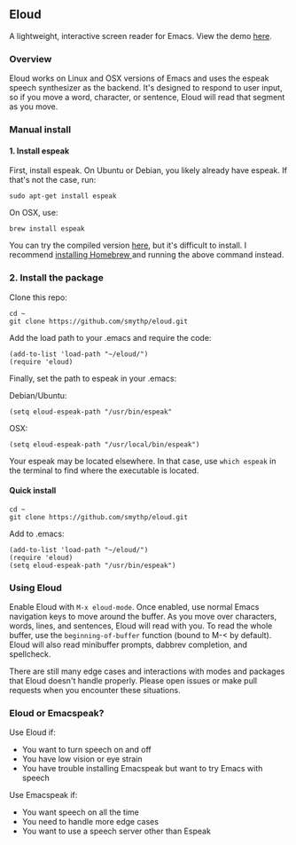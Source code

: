## Eloud

A lightweight, interactive screen reader for Emacs. View the demo [here](https://www.youtube.com/watch?v=k5BLXMGSTJs).  

### Overview

Eloud works on Linux and OSX versions of Emacs and uses the espeak speech synthesizer as the backend. It's designed to respond to user input, so if you move a word, character, or sentence, Eloud will read that segment as you move. 

### Manual install

#### 1. Install espeak 

First, install espeak. On Ubuntu or Debian, you likely already have espeak. If that's not the case, run:

    sudo apt-get install espeak 
	
On OSX, use:

	brew install espeak 
	
You can try the compiled version [here](http://espeak.sourceforge.net/download.html), but it's difficult to install. I recommend [installing Homebrew ](https://coolestguidesontheplanet.com/installing-homebrew-on-os-x-el-capitan-10-11-package-manager-for-unix-apps/) and running the above command instead.

### 2. Install the package

Clone this repo:

    cd ~
    git clone https://github.com/smythp/eloud.git
	
Add the load path to your .emacs and require the code:

    (add-to-list 'load-path "~/eloud/")
    (require 'eloud)
	
Finally, set the path to espeak in your .emacs:

Debian/Ubuntu:

    (setq eloud-espeak-path "/usr/bin/espeak"

OSX:

    (setq eloud-espeak-path "/usr/local/bin/espeak") 

Your espeak may be located elsewhere. In that case, use `which espeak` in the terminal to find where the executable is located.
	
#### Quick install

    cd ~
    git clone https://github.com/smythp/eloud.git
	
Add to .emacs:

    (add-to-list 'load-path "~/eloud/")	
	(require 'eloud)
	(setq eloud-espeak-path "/usr/bin/espeak")

### Using Eloud

Enable Eloud with `M-x eloud-mode`. Once enabled, use normal Emacs navigation keys to move around the buffer. As you move over characters, words, lines, and sentences, Eloud will read with you. To read the whole buffer, use the `beginning-of-buffer` function (bound to M-< by default). Eloud will also read minibuffer prompts, dabbrev completion, and spellcheck.

There are still many edge cases and interactions with modes and packages that Eloud doesn't handle properly. Please open issues or make pull requests when you encounter these situations.


### Eloud or Emacspeak?

Use Eloud if:

- You want to turn speech on and off
- You have low vision or eye strain
- You have trouble installing Emacspeak but want to try Emacs with speech

Use Emacspeak if:

- You want speech on all the time
- You need to handle more edge cases
- You want to use a speech server other than Espeak


